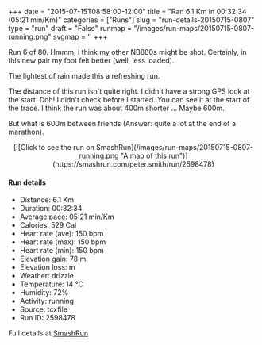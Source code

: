 +++
date = "2015-07-15T08:58:00-12:00"
title = "Ran 6.1 Km in 00:32:34 (05:21 min/Km)"
categories = ["Runs"]
slug = "run-details-20150715-0807"
type = "run"
draft = "False"
runmap = "/images/run-maps/20150715-0807-running.png"
svgmap = '<polyline points="92 45, 92 46, 92 43, 95 41, 94 40, 95 43, 96 43, 99 38, 100 32, 87 30, 84 31, 83 32, 82 32, 68 35, 49 51, 38 60, 8 70, 0 65, 1 62, 11 56, 51 31, 64 38, 72 34, 84 30, 100 32, 97 42">'
+++

Run 6 of 80. Hmmm, I think my other NB880s might be shot. Certainly, in this new pair my foot felt better (well, less loaded). 

The lightest of rain made this a refreshing run. 

The distance of this run isn't quite right. I didn't have a strong GPS lock at the start. Doh!  I didn't check before I started. You can see it at the start of the trace. I think the run was about 400m shorter ... Maybe 600m. 

But what is 600m between friends (Answer: quite a lot at the end of a marathon). 



<!--more-->

<center>
[![Click to see the run on SmashRun](/images/run-maps/20150715-0807-running.png "A map of this run")](https://smashrun.com/peter.smith/run/2598478)
</center>

#### Run details

* Distance: 6.1 Km
* Duration: 00:32:34
* Average pace: 05:21 min/Km
* Calories: 529 Cal
* Heart rate (ave): 150 bpm
* Heart rate (max): 150 bpm
* Heart rate (min): 150 bpm
* Elevation gain: 78 m
* Elevation loss:  m
* Weather: drizzle
* Temperature: 14 &deg;C
* Humidity: 72%
* Activity: running
* Source: tcxfile
* Run ID: 2598478

Full details at [SmashRun](https://smashrun.com/peter.smith/run/2598478)